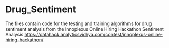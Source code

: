 # Drug_Sentiment
The files contain code for the testing and training algorithms for drug sentiment analysis from the Innoplexus Online Hiring Hackathon Sentiment Analysis https://datahack.analyticsvidhya.com/contest/innoplexus-online-hiring-hackathon/
